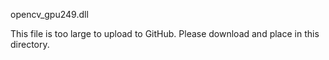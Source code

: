 opencv_gpu249.dll

This file is too large to upload to GitHub. Please download and place in this directory.
